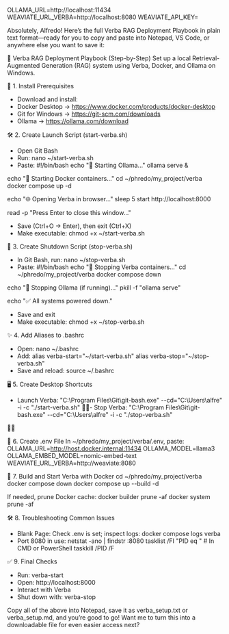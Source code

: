 OLLAMA_URL=http://localhost:11434
WEAVIATE_URL_VERBA=http://localhost:8080
WEAVIATE_API_KEY=

Absolutely, Alfredo! Here’s the full Verba RAG Deployment Playbook in plain text format—ready for you to copy and paste into Notepad, VS Code, or anywhere else you want to save it:

🧠 Verba RAG Deployment Playbook (Step-by-Step)
Set up a local Retrieval-Augmented Generation (RAG) system using Verba, Docker, and Ollama on Windows.

🔧 1. Install Prerequisites
- Download and install:
- Docker Desktop → https://www.docker.com/products/docker-desktop
- Git for Windows → https://git-scm.com/downloads
- Ollama → https://ollama.com/download

🛠️ 2. Create Launch Script (start-verba.sh)
- Open Git Bash
- Run:
nano ~/start-verba.sh
- Paste:
#!/bin/bash
echo "🚀 Starting Ollama..."
ollama serve &

echo "🐳 Starting Docker containers..."
cd ~/phredo/my_project/verba
docker compose up -d

echo "🌐 Opening Verba in browser..."
sleep 5
start http://localhost:8000

read -p "Press Enter to close this window..."
- Save (Ctrl+O → Enter), then exit (Ctrl+X)
- Make executable:
chmod +x ~/start-verba.sh



🛑 3. Create Shutdown Script (stop-verba.sh)
- In Git Bash, run:
nano ~/stop-verba.sh
- Paste:
#!/bin/bash
echo "🛑 Stopping Verba containers..."
cd ~/phredo/my_project/verba
docker compose down

echo "🧠 Stopping Ollama (if running)..."
pkill -f "ollama serve"

echo "✅ All systems powered down."
- Save and exit
- Make executable:
chmod +x ~/stop-verba.sh



✨ 4. Add Aliases to .bashrc
- Open:
nano ~/.bashrc
- Add:
alias verba-start="~/start-verba.sh"
alias verba-stop="~/stop-verba.sh"
- Save and reload:
source ~/.bashrc



🖥️ 5. Create Desktop Shortcuts
- Launch Verba:
"C:\Program Files\Git\git-bash.exe" --cd="C:\Users\alfre" -i -c "./start-verba.sh"
- Stop Verba:
"C:\Program Files\Git\git-bash.exe" --cd="C:\Users\alfre" -i -c "./stop-verba.sh"



🔐 6. Create .env File
In ~/phredo/my_project/verba/.env, paste:
OLLAMA_URL=http://host.docker.internal:11434
OLLAMA_MODEL=llama3
OLLAMA_EMBED_MODEL=nomic-embed-text
WEAVIATE_URL_VERBA=http://weaviate:8080



🐳 7. Build and Start Verba with Docker
cd ~/phredo/my_project/verba
docker compose down
docker compose up --build -d


If needed, prune Docker cache:
docker builder prune -af
docker system prune -af



🛠️ 8. Troubleshooting Common Issues
- Blank Page: Check .env is set; inspect logs:
docker compose logs verba
- Port 8080 in use:
netstat -ano | findstr :8080
tasklist /FI "PID eq <PID>"   # In CMD or PowerShell
taskkill /PID <PID> /F



✅ 9. Final Checks
- Run:
verba-start
- Open: http://localhost:8000
- Interact with Verba
- Shut down with:
verba-stop



Copy all of the above into Notepad, save it as verba_setup.txt or verba_setup.md, and you’re good to go! Want me to turn this into a downloadable file for even easier access next?
